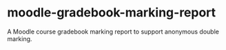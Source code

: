 moodle-gradebook-marking-report
===============================

A Moodle course gradebook marking report to support anonymous double marking.